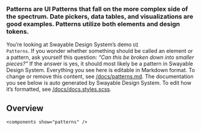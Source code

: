 ### Patterns are UI Patterns that fall on the more complex side of the spectrum. Date pickers, data tables, and visualizations are good examples. Patterns utilize both elements and design tokens.

You’re looking at Swayable Design System’s demo <code>UI Patterns</code>. If you wonder whether something should be called an element or a pattern, ask yourself this question: _“Can this be broken down into smaller pieces?”_ If the answer is yes, it should most likely be a pattern in Swayable Design System. Everything you see here is editable in Markdown format. To change or remove this content, see [/docs/patterns.md](https://github.com/swayable/swayable-design-system/blob/master/docs/patterns.md). The documentation you see below is auto generated by Swayable Design System. To edit how it’s formatted, see [/docs/docs.styles.scss](https://github.com/swayable/swayable-design-system/blob/master/docs/docs.styles.scss).

## Overview

```
<components show="patterns" />
```

